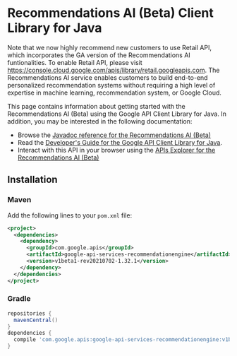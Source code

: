 # Recommendations AI (Beta) Client Library for Java

Note that we now highly recommend new customers to use Retail API, which incorporates the GA version of the Recommendations AI funtionalities. To enable Retail API, please visit https://console.cloud.google.com/apis/library/retail.googleapis.com. The Recommendations AI service enables customers to build end-to-end personalized recommendation systems without requiring a high level of expertise in machine learning, recommendation system, or Google Cloud.

This page contains information about getting started with the Recommendations AI (Beta)
using the Google API Client Library for Java. In addition, you may be interested
in the following documentation:

* Browse the [Javadoc reference for the Recommendations AI (Beta)][javadoc]
* Read the [Developer's Guide for the Google API Client Library for Java][google-api-client].
* Interact with this API in your browser using the [APIs Explorer for the Recommendations AI (Beta)][api-explorer]

## Installation

### Maven

Add the following lines to your `pom.xml` file:

```xml
<project>
  <dependencies>
    <dependency>
      <groupId>com.google.apis</groupId>
      <artifactId>google-api-services-recommendationengine</artifactId>
      <version>v1beta1-rev20210702-1.32.1</version>
    </dependency>
  </dependencies>
</project>
```

### Gradle

```gradle
repositories {
  mavenCentral()
}
dependencies {
  compile 'com.google.apis:google-api-services-recommendationengine:v1beta1-rev20210702-1.32.1'
}
```

[javadoc]: https://googleapis.dev/java/google-api-services-recommendationengine/latest/index.html
[google-api-client]: https://github.com/googleapis/google-api-java-client/
[api-explorer]: https://developers.google.com/apis-explorer/#p/recommendationengine/v1/
